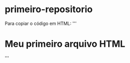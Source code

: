 # primeiro-repositorio

Para copiar o código em HTML:
'''
<html>
<h1>Meu primeiro arquivo HTML</h1>
</html>
  '''
